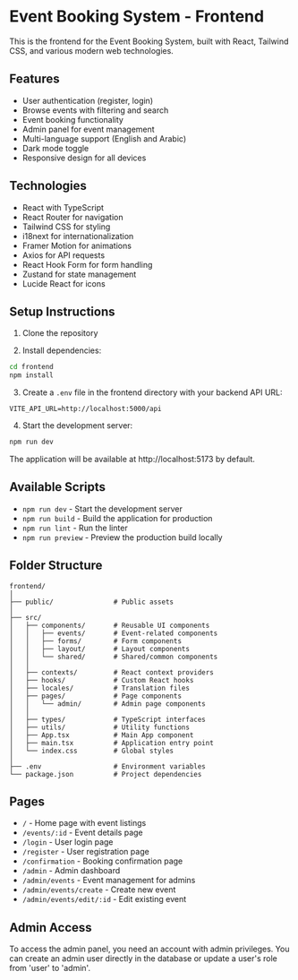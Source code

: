 # Event Booking System - Frontend

This is the frontend for the Event Booking System, built with React, Tailwind CSS, and various modern web technologies.

## Features

- User authentication (register, login)
- Browse events with filtering and search
- Event booking functionality
- Admin panel for event management
- Multi-language support (English and Arabic)
- Dark mode toggle
- Responsive design for all devices

## Technologies

- React with TypeScript
- React Router for navigation
- Tailwind CSS for styling
- i18next for internationalization
- Framer Motion for animations
- Axios for API requests
- React Hook Form for form handling
- Zustand for state management
- Lucide React for icons

## Setup Instructions

1. Clone the repository

2. Install dependencies:

```bash
cd frontend
npm install
```

3. Create a `.env` file in the frontend directory with your backend API URL:

```
VITE_API_URL=http://localhost:5000/api
```

4. Start the development server:

```bash
npm run dev
```

The application will be available at http://localhost:5173 by default.

## Available Scripts

- `npm run dev` - Start the development server
- `npm run build` - Build the application for production
- `npm run lint` - Run the linter
- `npm run preview` - Preview the production build locally

## Folder Structure

```
frontend/
│
├── public/               # Public assets
│
├── src/
│   ├── components/       # Reusable UI components
│   │   ├── events/       # Event-related components
│   │   ├── forms/        # Form components
│   │   ├── layout/       # Layout components
│   │   └── shared/       # Shared/common components
│   │
│   ├── contexts/         # React context providers
│   ├── hooks/            # Custom React hooks
│   ├── locales/          # Translation files
│   ├── pages/            # Page components
│   │   └── admin/        # Admin page components
│   │
│   ├── types/            # TypeScript interfaces
│   ├── utils/            # Utility functions
│   ├── App.tsx           # Main App component
│   ├── main.tsx          # Application entry point
│   └── index.css         # Global styles
│
├── .env                  # Environment variables
└── package.json          # Project dependencies
```

## Pages

- `/` - Home page with event listings
- `/events/:id` - Event details page
- `/login` - User login page
- `/register` - User registration page
- `/confirmation` - Booking confirmation page
- `/admin` - Admin dashboard
- `/admin/events` - Event management for admins
- `/admin/events/create` - Create new event
- `/admin/events/edit/:id` - Edit existing event

## Admin Access

To access the admin panel, you need an account with admin privileges. You can create an admin user directly in the database or update a user's role from 'user' to 'admin'.